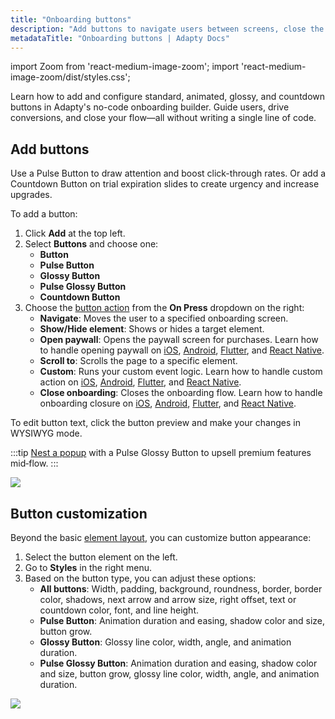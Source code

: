 ```yaml
---
title: "Onboarding buttons"
description: "Add buttons to navigate users between screens, close the onboarding or move to the paywall."
metadataTitle: "Onboarding buttons | Adapty Docs"
---
```


import Zoom from 'react-medium-image-zoom';
import 'react-medium-image-zoom/dist/styles.css';


Learn how to add and configure standard, animated, glossy, and countdown buttons in Adapty's no-code onboarding builder. Guide users, drive conversions, and close your flow—all without writing a single line of code.

## Add buttons

Use a Pulse Button to draw attention and boost click-through rates. Or add a Countdown Button on trial expiration slides to create urgency and increase upgrades.

To add a button:
1. Click **Add** at the top left.
2. Select **Buttons** and choose one:
   - **Button**
   - **Pulse Button**
   - **Glossy Button**
   - **Pulse Glossy Button**
   - **Countdown Button**
3. Choose the [button action](onboarding-actions.md) from the **On Press** dropdown on the right:
   - **Navigate**: Moves the user to a specified onboarding screen.
   - **Show/Hide element**: Shows or hides a target element.
   - **Open paywall**: Opens the paywall screen for purchases. Learn how to handle opening paywall on [iOS](ios-handling-onboarding-events.md#opening-a-paywall), [Android](android-handle-onboarding-events.md#opening-a-paywall), [Flutter](flutter-handling-onboarding-events.md#opening-a-paywall), and [React Native](react-native-handling-onboarding-events.md#opening-a-paywall).
   - **Scroll to**: Scrolls the page to a specific element.
   - **Custom**: Runs your custom event logic. Learn how to handle custom action on [iOS](ios-handling-onboarding-events.md#custom-actions), [Android](android-handle-onboarding-events.md#custom-actions), [Flutter](flutter-handling-onboarding-events.md#handle-custom-actions), and [React Native](react-native-handling-onboarding-events.md#handle-custom-actions).
   - **Close onboarding**: Closes the onboarding flow. Learn how to handle onboarding closure on [iOS](ios-handling-onboarding-events.md#closing-onboarding), [Android](android-handle-onboarding-events.md#closing-onboarding), [Flutter](flutter-handling-onboarding-events.md#closing-onboarding), and [React Native](react-native-handling-onboarding-events.md#closing-onboarding).

To edit button text, click the button preview and make your changes in WYSIWYG mode.

:::tip
[Nest a popup](onboarding-layout.md#containers) with a Pulse Glossy Button to upsell premium features mid‑flow.
:::


<Zoom>
  <img src={require('./img/add-button.png').default}
  style={{
    border: '1px solid #727272', /* border width and color */
    width: '700px', /* image width */
    display: 'block', /* for alignment */
    margin: '0 auto' /* center alignment */
  }}
/>
</Zoom>

## Button customization

Beyond the basic [element layout](onboarding-layout.md#element-layout), you can customize button appearance:

1. Select the button element on the left.
2. Go to **Styles** in the right menu.
3. Based on the button type, you can adjust these options:
   - **All buttons**: Width, padding, background, roundness, border, border color, shadows, next arrow and arrow size, right offset, text or countdown color, font, and line height.
   - **Pulse Button**: Animation duration and easing, shadow color and size, button grow.
   - **Glossy Button**: Glossy line color, width, angle, and animation duration.
   - **Pulse Glossy Button**: Animation duration and easing, shadow color and size, button grow, glossy line color, width, angle, and animation duration.

<Zoom>
  <img src={require('./img/button-customize.png').default}
  style={{
    border: '1px solid #727272', /* border width and color */
    width: '700px', /* image width */
    display: 'block', /* for alignment */
    margin: '0 auto' /* center alignment */
  }}
/>
</Zoom>

